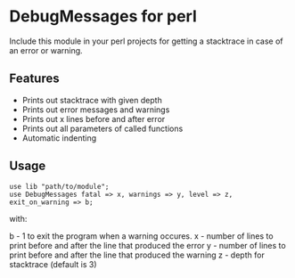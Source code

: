 DebugMessages for perl
======================

Include this module in your perl projects for getting a stacktrace in case of an error or warning.



Features
---------

* Prints out stacktrace with given depth
* Prints out error messages and warnings
* Prints out x lines before and after error
* Prints out all parameters of called functions
* Automatic indenting


Usage
------

    use lib "path/to/module";
    use DebugMessages fatal => x, warnings => y, level => z, exit_on_warning => b;

with:

b - 1 to exit the program when a warning occures.
x - number of lines to print before and after the line that produced the error
y - number of lines to print before and after the line that produced the warning
z - depth for stacktrace (default is 3)
